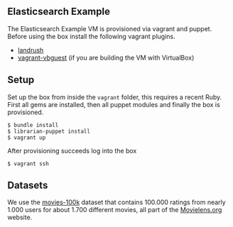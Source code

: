 Elasticsearch Example
---------------------

The Elasticsearch Example VM is provisioned via vagrant and puppet.
Before using the box install the following vagrant plugins.

* [landrush](https://github.com/phinze/landrush)
* [vagrant-vbguest](https://github.com/dotless-de/vagrant-vbguest) (if you are building the VM with VirtualBox)


## Setup

Set up the box from inside the `vagrant` folder, this requires a recent Ruby. First all gems are installed, then all puppet modules and finally the box is provisioned.

```
$ bundle install
$ librarian-puppet install
$ vagrant up
```

After provisioning succeeds log into the box

```
$ vagrant ssh
```


## Datasets

We use the [movies-100k](http://grouplens.org/datasets/movielens/) dataset that contains 100.000 ratings from nearly 1.000 users for about 1.700 different movies, all part of the [Movielens.org](http://movielens.org) website.
